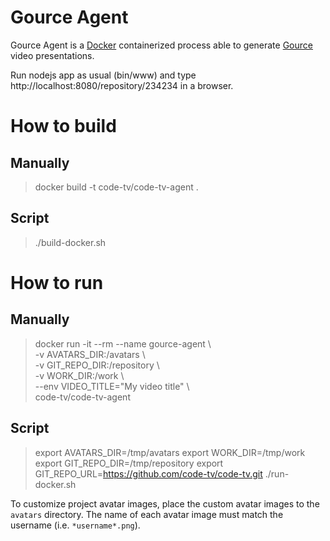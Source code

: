 Gource Agent
============

Gource Agent is a [Docker][docker] containerized process able to generate [Gource][gource] 
video presentations.

Run nodejs app as usual (bin/www) and type http://localhost:8080/repository/234234 in a browser.

# How to build 
## Manually
> docker build -t code-tv/code-tv-agent .
## Script
> ./build-docker.sh

# How to run

## Manually
> docker run -it --rm --name gource-agent \  
>     -v AVATARS_DIR:/avatars \  
>     -v GIT_REPO_DIR:/repository \  
>     -v WORK_DIR:/work \  
>     --env VIDEO_TITLE="My video title" \  
>     code-tv/code-tv-agent
## Script
> export AVATARS_DIR=/tmp/avatars
> export WORK_DIR=/tmp/work
> export GIT_REPO_DIR=/tmp/repository
> export GIT_REPO_URL=https://github.com/code-tv/code-tv.git
> ./run-docker.sh

To customize project avatar images, place the custom avatar images to the `avatars` 
directory. The name of each avatar image must match the username (i.e. `*username*.png`).


[docker]: https://www.docker.com
[gource]: https://code.google.com/p/gource